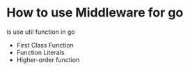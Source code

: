# How to use Middleware for go

is use util function in go

- First Class Function
- Function Literals
- Higher-order function